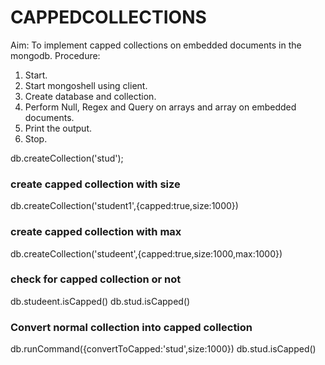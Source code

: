  # CAPPEDCOLLECTIONS
 Aim:
 To implement capped collections on embedded documents in the mongodb.
 Procedure:
 1. Start.
 2. Start mongoshell using client.
 3. Create database and collection.
 4. Perform Null, Regex and Query on arrays and array on embedded
 documents.
 5. Print the output.
 6. Stop.

db.createCollection('stud');

### create capped collection with size
db.createCollection('student1',{capped:true,size:1000})
### create capped collection with max
db.createCollection('studeent',{capped:true,size:1000,max:1000})
### check for capped collection or not
db.studeent.isCapped()
db.stud.isCapped()
###  Convert normal collection into capped collection
db.runCommand({convertToCapped:'stud',size:1000})
db.stud.isCapped()
